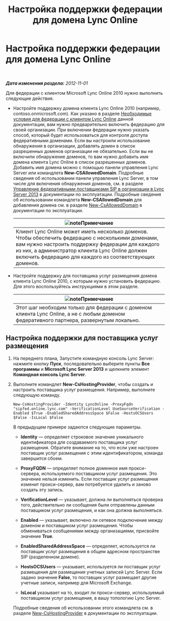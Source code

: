 ﻿---
title: Настройка поддержки федерации для домена Lync Online
TOCTitle: Настройка поддержки федерации для домена Lync Online
ms:assetid: 19d5d5be-cd7f-47b8-b6c5-651a3191def7
ms:mtpsurl: https://technet.microsoft.com/ru-ru/library/Hh202166(v=OCS.15)
ms:contentKeyID: 49309094
ms.date: 05/19/2016
mtps_version: v=OCS.15
ms.translationtype: HT
---

# Настройка поддержки федерации для домена Lync Online

 

_**Дата изменения раздела:** 2012-11-01_

Для федерации с клиентом Microsoft Lync Online 2010 нужно выполнить следующие действия.

  - Настройте поддержку домена клиента Lync Online 2010 (например, contoso.onmicrosoft.com). Как указано в разделе [Необходимые условия для федерации с клиентом Lync Online](lync-server-2013-prerequisites-for-federating-with-a-lync-online-customer.md) данной документации, вам нужно предварительно включить федерацию для своей организации. При включении федерации нужно указать способ, который будет использоваться для контроля доступа федеративными доменами. Если вы настроили использование обнаружения в организации, добавлять домен в список разрешенных доменов организации не обязательно. Если вы не включили обнаружение доменов, то вам нужно добавить имя домена клиента Lync Online в список разрешенных доменов. Добавить имя домена можно с помощью панели управления Lync Server или командлета **New-CSAllowedDomain**. Подробные сведения об использовании панели управления Lync Server, в том числе для включения обнаружения доменов, см. в разделе [Управление федеративными поставщиками SIP в организации в Lync Server 2013](lync-server-2013-manage-sip-federated-providers-for-your-organization.md) в документации по эксплуатации. Подробные сведения об использовании командлета **New-CSAllowedDomain** для добавления домена см. в разделе [New-CsAllowedDomain](https://docs.microsoft.com/en-us/powershell/module/skype/New-CsAllowedDomain) в документации по эксплуатации.
    
    <table>
    <thead>
    <tr class="header">
    <th><img src="images/Gg398412.note(OCS.15).gif" title="note" alt="note" />Примечание</th>
    </tr>
    </thead>
    <tbody>
    <tr class="odd">
    <td>Клиент Lync Online может иметь несколько доменов. Чтобы обеспечить федерацию с несколькими доменами, вам нужно настроить поддержку федерации для каждого из них, а администратор клиента Lync Online должен включить федерацию для каждого из соответствующих доменов.</td>
    </tr>
    </tbody>
    </table>


  - Настройте поддержку для поставщика услуг размещения домена клиента Lync Online 2010, с которым нужно установить федерацию. Для этого воспользуйтесь инструкциями в этом разделе.
    
    <table>
    <thead>
    <tr class="header">
    <th><img src="images/Gg398412.note(OCS.15).gif" title="note" alt="note" />Примечание</th>
    </tr>
    </thead>
    <tbody>
    <tr class="odd">
    <td>Этот шаг необходим только для федерации с доменом клиента Lync Online, а не с любым доменом федеративного партнера, развернутым локально.</td>
    </tr>
    </tbody>
    </table>


## Настройка поддержки для поставщика услуг размещения

1.  На переднего плана, Запустите командную консоль Lync Server: нажмите кнопку **Пуск**, последовательно выберите пункты **Все программы** и **Microsoft Lync Server 2013** и щелкните элемент **Командная консоль Lync Server**.

2.  Выполните командлет **New-CsHostingProvider**, чтобы создать и настроить поставщика услуг размещения. Например, выполните следующую команду.
    
        New-CsHostingProvider -Identity LyncOnline -ProxyFqdn "sipfed.online.lync.com" -VerificationLevel UseSourceVerification -Enabled $True -EnabledSharedAddressSpace $False -HostsOCSUsers $False -IsLocal $False
    
    В предыдущем примере задаются следующие параметры.
    
      - **Identity** — определяет строковое значение уникального идентификатора для создаваемого поставщика услуг размещения. Обратите внимание на то, что если уже настроен поставщик услуг размещения с этим идентификатором, команда завершится сбоем.
    
      - **ProxyFQDN** — определяет полное доменное имя прокси-сервера, используемого поставщиком услуг размещения. Это значение нельзя изменить. Если поставщик услуг размещения изменит прокси-сервер, вам потребуется удалить и заново создать эту запись.
    
      - **VerificationLevel** — указывает, должна ли выполняться проверка того, действительно ли сообщения были отправлены данным поставщиком услуг размещения, и как она должна выполняться.
    
      - **Enabled** — указывает, включено ли сетевое подключение между доменом и поставщиком услуг размещения. Чтобы обмениваться сообщениями между организациями, присвойте значение **True**.
    
      - **EnabledSharedAddressSpace** — определяет, используется ли поставщик услуг размещения в общем адресном пространстве SIP (разделенном домене).
    
      - **HostsOCSUsers** — указывает, используется ли поставщик услуг размещения для размещения учетных записей Lync Server. Если задано значение **False**, то поставщик услуг размещает другие учетные записи, например для Microsoft Exchange.
    
      - **IsLocal** указывает на то, входит ли прокси-сервер, используемый поставщиком услуг размещения, в вашу топологию Lync Server.
    
    Подробные сведения об использовании этого командлета см. в разделе [New-CsHostingProvider](https://docs.microsoft.com/en-us/powershell/module/skype/New-CsHostingProvider) в документации по эксплуатации.

